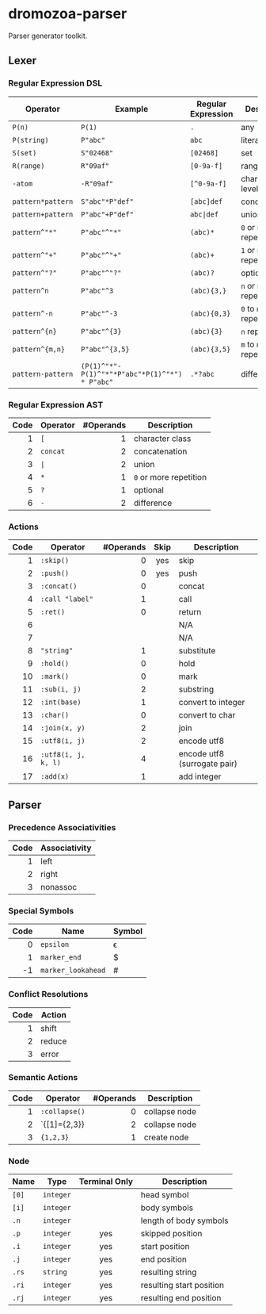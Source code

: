 # dromozoa-parser

Parser generator toolkit.

## Lexer

### Regular Expression DSL

| Operator          | Example                                        | Regular Expression        | Description              |
|-------------------|------------------------------------------------|---------------------------|--------------------------|
| `P(n)`            | `P(1)`                                         | `.`                       | any                      |
| `P(string)`       | `P"abc"`                                       | `abc`                     | literal                  |
| `S(set)`          | `S"02468"`                                     | `[02468]`                 | set                      |
| `R(range)`        | `R"09af"`                                      | `[0-9a-f]`                | range                    |
| `-atom`           | `-R"09af"`                                     | `[^0-9a-f]`               | character level negation |
| `pattern*pattern` | `S"abc"*P"def"`                                | `[abc]def`                | concatenation            |
| `pattern+pattern` | `P"abc"+P"def"`                                | <code>abc&#124;def</code> | union                    |
| `pattern^"*"`     | `P"abc"^"*"`                                   | `(abc)*`                  | `0` or more repetition   |
| `pattern^"+"`     | `P"abc"^"+"`                                   | `(abc)+`                  | `1` or more repetition   |
| `pattern^"?"`     | `P"abc"^"?"`                                   | `(abc)?`                  | optional                 |
| `pattern^n`       | `P"abc"^3`                                     | `(abc){3,}`               | `n` or more repetition   |
| `pattern^-n`      | `P"abc"^-3`                                    | `(abc){0,3}`              | `0` to `n` repetition    |
| `pattern^{n}`     | `P"abc"^{3}`                                   | `(abc){3}`                | `n` repetition           |
| `pattern^{m,n}`   | `P"abc"^{3,5}`                                 | `(abc){3,5}`              | `m` to `n` repetition    |
| `pattern-pattern` | `(P(1)^"*"-P(1)^"*"*P"abc"*P(1)^"*") * P"abc"` | `.*?abc`                  | difference               |

### Regular Expression AST

| Code | Operator            | #Operands | Description            |
|-----:|---------------------|----------:|------------------------|
|    1 | `[`                 |         1 | character class        |
|    2 | `concat`            |         2 | concatenation          |
|    3 | <code>&#124;</code> |         2 | union                  |
|    4 | `*`                 |         1 | `0` or more repetition |
|    5 | `?`                 |         1 | optional               |
|    6 | `-`                 |         2 | difference             |

### Actions

| Code | Operator            | #Operands | Skip | Description                  |
|-----:|---------------------|----------:|:----:|------------------------------|
|    1 | `:skip()`           |         0 | yes  | skip                         |
|    2 | `:push()`           |         0 | yes  | push                         |
|    3 | `:concat()`         |         0 |      | concat                       |
|    4 | `:call "label"`     |         1 |      | call                         |
|    5 | `:ret()`            |         0 |      | return                       |
|    6 |                     |           |      | N/A                          |
|    7 |                     |           |      | N/A                          |
|    8 | `"string"`          |         1 |      | substitute                   |
|    9 | `:hold()`           |         0 |      | hold                         |
|   10 | `:mark()`           |         0 |      | mark                         |
|   11 | `:sub(i, j)`        |         2 |      | substring                    |
|   12 | `:int(base)`        |         1 |      | convert to integer           |
|   13 | `:char()`           |         0 |      | convert to char              |
|   14 | `:join(x, y)`       |         2 |      | join                         |
|   15 | `:utf8(i, j)`       |         2 |      | encode utf8                  |
|   16 | `:utf8(i, j, k, l)` |         4 |      | encode utf8 (surrogate pair) |
|   17 | `:add(x)`           |         1 |      | add integer                  |

## Parser

### Precedence Associativities

| Code | Associativity |
|-----:|---------------|
|    1 | left          |
|    2 | right         |
|    3 | nonassoc      |

### Special Symbols

| Code | Name               | Symbol |
|-----:|--------------------|--------|
|    0 | `epsilon`          | ϵ      |
|    1 | `marker_end`       | $      |
|   -1 | `marker_lookahead` | #      |

### Conflict Resolutions

| Code | Action |
|-----:|--------|
|    1 | shift  |
|    2 | reduce |
|    3 | error  |

### Semantic Actions

| Code | Operator      | #Operands | Description   |
|-----:|---------------|----------:|---------------|
|    1 | `:collapse()` |         0 | collapse node |
|    2 | `{[1]={2,3}}  |         2 | collapse node |
|    3 | `{1,2,3}`     |         1 | create node   |

### Node

| Name     | Type      | Terminal Only | Description              |
|----------|-----------|:-------------:|--------------------------|
| `[0]`    | `integer` |               | head symbol              |
| `[i]`    | `integer` |               | body symbols             |
| `.n`     | `integer` |               | length of body symbols   |
| `.p`     | `integer` |      yes      | skipped position         |
| `.i`     | `integer` |      yes      | start position           |
| `.j`     | `integer` |      yes      | end position             |
| `.rs`    | `string`  |      yes      | resulting string         |
| `.ri`    | `integer` |      yes      | resulting start position |
| `.rj`    | `integer` |      yes      | resulting end position   |
